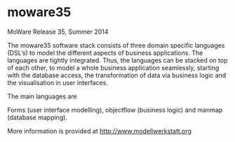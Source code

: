 # moware35
MoWare Release 35, Summer 2014


The moware35 software stack consists of three domain specific languages (DSL’s) 
to model the different aspects of business applications. The languages are tightly 
integrated. Thus, the languages can be stacked on top of each other, to model a 
whole business application seamlessly, starting with the database access,
the transformation of data via business logic and the visualisation in user interfaces.

The main languages are 

Forms (user interface modelling), 
objectflow (business logic) and 
manmap (database mapping).


More information is provided at http://www.modellwerkstatt.org
